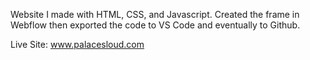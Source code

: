 Website I made with HTML, CSS, and Javascript. Created the frame in Webflow then exported the code to VS Code and eventually to Github. 

Live Site: www.palacesloud.com
